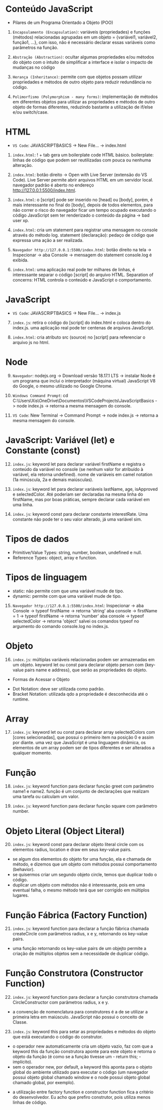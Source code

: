 # Conteúdo JavaScript

* Pilares de um Programa Orientado a Objeto (POO)

1. `Encapsulamento (Encapsulation)`: variáveis (propriedades) e funções (métodos) relacionadas agrupadas em um objeto = {variável1, variável2, função1, ...}, com isso, não é necessário declarar essas variáveis como parâmetros na função.

2. `Abstração (Abstraction)`: ocultar algumas propriedades e/ou métodos do objeto com o intuito de simplificar a interface e isolar o impacto de mudanças no código

3. `Herança (Inheritance)`: permite com que objetos possam utilizar propriedades e métodos de outro objeto para reduzir redundância no código.

4. `Polimorfismo (Polymorphism - many forms)`: implementação de métodos em diferentes objetos para utilizar as propriedades e métodos de outro objeto de formas diferentes, reduzindo bastante a utilização de if/else e/ou switch/case.

# HTML

- `VS Code`: JAVASCRIPTBASICS -> New File... -> index.html

1. `index.html`: ! + tab gera um boilerplate code HTML básico.
boilerplate: linhas de código que podem ser reutilizadas com pouca ou nenhuma alteração.

2. `index.html`: botão direito -> Open with Live Server (extensão do VS Code).
Live Server permite abrir arquivos HTML em um servidor local.
navegador padrão é aberto no endereço http://127.0.0.1:5500/index.html.

3. `index.html`: o [script] pode ser inserido no [head] ou [body], porém, é mais interessante no final do [body], depois de todos elementos, para não correr o risco do navegador ficar um tempo ocupado executando o código JavaScript sem ter renderizado o conteúdo da página -> bad user xp.

4. `index.html`: cria um statement para registrar uma mensagem no console através do método log.
statement (declaração): pedaço de código que expressa uma ação a ser realizada.

5. `Navegador http://127.0.0.1:5500/index.html`: botão direito na tela -> Inspecionar -> aba Console -> mensagem do statement console.log é exibida.

6. `index.html`: uma aplicação real pode ter milhares de linhas, é interessante separar o código [script] do arquivo HTML.
Separation of concerns: HTML controla o conteúdo e JavaScript o comportamento.

# JavaScript

- `VS Code`: JAVASCRIPTBASICS -> New File... -> index.js

7. `index.js`: retira o código do [script] do index.html e coloca dentro do index.js.
uma aplicação real pode ter centenas de arquivos JavaScript.

8. `index.html`: cria atributo src (source) no [script] para referenciar o arquivo js no html.

# Node

9. `Navegador`: nodejs.org -> Download versão 18.17.1 LTS -> instalar
Node é um programa que inclui o interpretador (máquina virtual) JavaScript V8 do Google, o mesmo utilizado no Google Chrome.

10. `Windows Command Prompt`: cd C:\Users\Xis\OneDrive\Documentos\VSCodeProjects\JavaScriptBasics -> node index.js -> retorna a mesma mensagem do console.

11. `VS Code`: New Terminal -> Command Prompt -> node index.js -> retorna a mesma mensagem do console.

# JavaScript: Variável (let) e Constante (const)

12. `index.js`: keyword let para declarar variável firstName e registra o conteúdo da variável no console (se nenhum valor for atribuído à variável, ela retorna undefined).
nome de variáveis em camel notation (1a minúscula, 2a e demais maiúsculas).

13. `index.js`: keyword let para declarar variáveis lastName, age, isApproved e selectedColor. Até poderiam ser declaradas na mesma linha do firstName, mas por boas práticas, sempre declarar cada variável em uma linha.

14. `index.js`: keyword const para declarar constante interestRate. Uma constante não pode ter o seu valor alterado, já uma variável sim.

# Tipos de dados
- Primitive/Value Types: string, number, boolean, undefined e null.
- Reference Types: object, array e function.

# Tipos de linguagem
- static: não permite com que uma variável mude de tipo.
- dynamic: permite com que uma variável mude de tipo.

15. `Navegador http://127.0.0.1:5500/index.html`: Inspecionar -> aba Console -> typeof firstName -> retorna 'string'
aba console -> firstName = 1 -> typeof firstName -> retorna 'number'
aba console -> typeof selectedColor -> retorna 'object'
salvei os comandos typeof no argumento do comando console.log no index.js.

# Objeto

16. `index.js`: múltiplas variáveis relacionadas podem ser armazenadas em um objeto.
keyword let ou const para declarar objeto person com {key-value pairs name e address}, que serão as propriedades do objeto.

* Formas de Acessar o Objeto
- Dot Notation: deve ser utilizada como padrão.
- Bracket Notation: utilizada qdo a propriedade é desconhecida até o runtime.

# Array

17. `index.js`: keyword let ou const para declarar array selectedColors com [cores selecionadas], que possui o primeiro item na posição 0 e assim por diante.
uma vez que JavaScript é uma linguagem dinâmica, os elementos de um array podem ser de tipos diferentes e ser alterados a qualquer momento.

# Função

18. `index.js`: keyword function para declarar função greet com parâmetro name1 e name2.
função é um conjunto de declarações que realizam uma tarefa ou calculam um valor.

19. `index.js`: keyword function para declarar função square com parâmetro number.

# Objeto Literal (Object Literal)

20. `index.js`: keyword const para declarar objeto literal circle com os elementos radius, location e draw em seus key-value pairs.

- se algum dos elementos do objeto for uma função, ela e chamada de método, e dizemos que um objeto com métodos possui comportamento (behavior).
- se quisermos criar um segundo objeto circle, temos que duplicar todo o código.
- duplicar um objeto com métodos não é interessante, pois em uma eventual falha, o mesmo método terá que ser corrigido em múltiplos lugares.

# Função Fábrica (Factory Function)

21. `index.js`: keyword function para declarar a função fábrica chamada createCircle com parâmetros radius, x e y, retornando os key-value pairs.

- uma função retornando os key-value pairs de um objejto permite a criação de múltiplos objetos sem a necessidade de duplicar código.

# Função Construtora (Constructor Function)

22. `index.js`: keyword function para declarar a função construtora chamada CircleConstructor com parâmetros radius, x e y.

- a convenção de nomenclatura para construtores é a de se utilizar a primeira letra em maiúsculo. JavaScript não possui o conceito de Classe.

23. `index.js`: keyword this para setar as propriedades e métodos do objeto que está executando o código do construtor.

- o operador new automaticamente cria um objeto vazio, faz com que a keyword this da função construtora aponte para este objeto e retorna o objeto da função (é como se a função tivesse um - return this; - implícito).
- sem o operador new, por default, a keyword this aponta para o objeto global do ambiente utilizado para executar o código (um navegador possui objeto global chamado window e o node possui objeto global chamado global, por exemplo).

* a utilização entre factory function e constructor function fica a critério do desenvolvedor. Eu acho que prefiro construtor, pois utiliza menos linhas de código.


